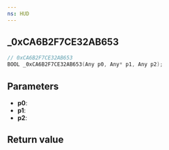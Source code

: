 ```yaml
---
ns: HUD
---
```

## _0xCA6B2F7CE32AB653

```c
// 0xCA6B2F7CE32AB653
BOOL _0xCA6B2F7CE32AB653(Any p0, Any* p1, Any p2);
```


## Parameters
* **p0**: 
* **p1**: 
* **p2**: 

## Return value
